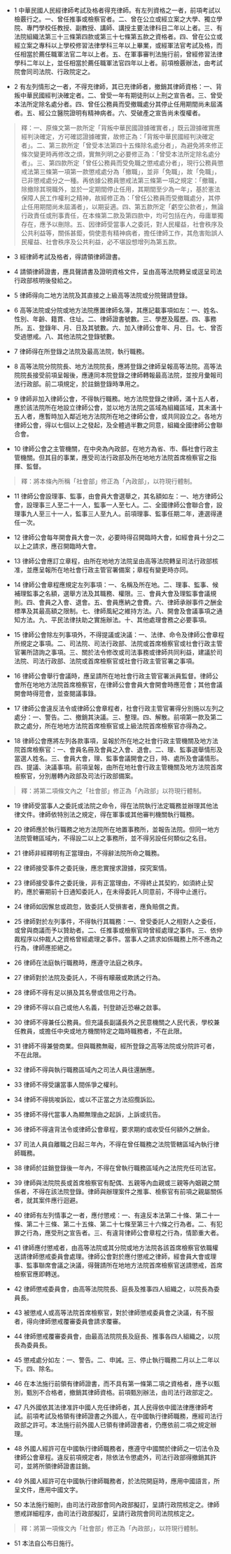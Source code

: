 * 1 中華民國人民經律師考試及格者得充律師。有左列資格之一者，前項考試以檢覈行之。一、曾任推事或檢察官者。二、曾在公立或經立案之大學、獨立學院、專門學校任教授、副教授、講師、講授主要法律科目二年以上者。三、有法院組織法第三十三條第四款或第三十七條第五款之資格者。四、曾在公立或經立案之專科以上學校修習法律學科三年以上畢業，或經軍法官考試及格，而任相當於薦任職軍法官二年以上者。五、在軍事審判法施行前，曾經修習法律學科二年以上，並任相當於薦任職軍法官四年以上者。前項檢覈辦法，由考試院會同司法院、行政院定之。

* 2 有左列情形之一者，不得充律師，其已充律師者，撤銷其律師資格：一、背叛中華民國經判決確定者。二、曾受一年有期徒刑以上刑之宣告者。三、曾受本法所定除名處分者。四、曾任公務員而受撤職處分其停止任用期間尚未屆滿者。五、經公立醫院證明有精神病者。六、受破產之宣告尚未復權者。

> 釋：一、原條文第一款所定「背叛中華民國證據確實者，」既云證據確實應經判決確定，方可確認證據確實，故修正為：「背叛中華民國經判決確定者」。二、第三款所定「曾受本法第四十五條除名處分者」，為避免將來修正條次變更時再修改之煩，實無列明之必要修正為：「曾受本法所定除名處分者」。三、第四款所定「曾任公務員而受免職之懲戒處分者」，現行公務員懲戒法第三條第一項第一款懲戒處分為「撤職」，並非「免職」，故「免職」，已非懲戒處分之一種。再依據公務員懲戒法第三條第一項之規定：「撤職，除撤除其現職外，並於一定期間停止任用，其期間至少為一年」，基於憲法保障人民工作權利之精神，故經修正為：「曾任公務員而受撤職處分，其停止任用期間尚未屆滿者」，以期妥適。四、第五款所定「虧空公款者」，無論行政責任或刑事責任，在本條第二款及第四款中，均可包括在內，毋庸單獨存在，應予以刪除。五、因律師受當事人之委託，對人民權益，社會秩序及公共利益等，關係甚鉅，倘使患有精神病者，擔任律師工作，其危害貽誤人民權益、社會秩序及公共利益，必不堪設想增列為第五款。

* 3 經律師考試及格者，得請領律師證書。

* 4 請領律師證書，應具聲請書及證明資格文件，呈由高等法院轉呈或逕呈司法行政部核明後發給之。

* 5 律師得向二地方法院及其直接之上級高等法院或分院聲請登錄。

* 6 高等法院或分院或地方法院應置律師名簿，其應記載事項如左：一、姓名、性別、年齡、籍貫、住址。二、律師證書號數。三、學歷及履歷。四、事務所。五、登錄年、月、日及其號數。六、加入律師公會年、月、日。七、曾否受過懲戒。八、其他法院之登錄號數。

* 7 律師得在所登錄之法院及最高法院，執行職務。

* 8 高等法院分院院長、地方法院院長，應將登錄之律師呈報高等法院。高等法院院長接受前項呈報後，應連同本院登錄之律師轉報最高法院，並按月彙報司法行政部。前二項規定，於註銷登錄時準用之。

* 9 律師非加入律師公會，不得執行職務。地方法院登錄之律師，滿十五人者，應於該法院所在地設立律師公會，並以地方法院之區域為組織區域，其未滿十五人者，應暫時加入鄰近地方法院所在地之律師公會，或共同設立之。各地方律師公會，得以七個以上之發起，及全體過半數之同意，組織全國律師公會聯合會。

* 10 律師公會之主管機關，在中央為內政部，在地方為省、市、縣社會行政主管機關。但其目的事業，應受司法行政部及所在地地方法院首席檢察官之指揮、監督。

> 釋：將本條內所稱「社會部」修正為「內政部」，以符現行體制。

* 11 律師公會設理事、監事，由會員大會選舉之，其名額如左：一、地方律師公會，設理事三人至二十一人，監事一人至七人。二、全國律師公會聯合會，設理事九人至三十一人，監事三人至九人。前項理事、監事任期二年，連選得連任一次。

* 12 律師公會每年開會員大會一次，必要時得召開臨時大會，如經會員十分之二以上之請求，應召開臨時大會。

* 13 律師公會應訂立章程，由所在地地方法院呈由高等法院轉呈司法行政部核准，並應呈報所在地社會行政主管官署備案；章程有變更時亦同。

* 14 律師公會章程應規定左列事項：一、名稱及所在地。二、理事、監事、候補理監事之名額，選舉方法及其職務、權限。三、會員大會及理監事會議規則。四、會員之入會、退會。五、會員應納之會費。六、律師承辦事件之酬金標準及其最高額之限制。七、律師風紀之維持方法。八、開會及會議事項之通知方法。九、平民法律扶助之實施辦法。十、其他處理會務之必要事項。

* 15 律師公會除左列事項外，不得提議或決議：一、法律、命令及律師公會章程所規定之事項。二、司法院、司法行政部、法院或首席檢察官或社會行政主管官署所諮詢之事項。三、關於法令修改或司法事務或律師共同利益，建議於司法院、司法行政部、法院或首席檢察官或社會行政主管官署之事項。

* 16 律師公會舉行會議時，應呈請所在地社會行政主管官署派員監督。律師公會所在地地方法院首席檢察官，在律師公會會員大會開會時應蒞會；其他會議開會時得蒞會，並查閱議事錄。

* 17 律師公會違反法令或律師公會章程者，社會行政主管官署得分別施以左列之處分：一、警告。二、撤銷其決議。三、整理。四、解散。前項第一款及第二款之處分，所在地地方法院首席檢察官或上級法院首席檢察官亦得為之。

* 18 律師公會應將左列各款事項，呈報於所在地之社會行政主管機關及地方法院首席檢察官：一、會員名冊及會員之入會、退會。二、理、監事選舉情形及當選人姓名。三、會員大會，理、監事會議開會之日，時、處所及會議情形。四、提議、決議事項。前項呈報，由所在地社會行政主管機關及地方法院首席檢察官，分別層轉內政部及司法行政部備案。

> 釋：將第二項條文內之「社會部」修正為「內政部」以符現行體制。

* 19 律師受當事人之委託或法院之命令，得在法院執行法定職務並辦理其他法律文件。律師依特別法之規定，得在軍事或其他審判機關執行職務。

* 20 律師應於執行職務之地方法院所在地置事務所，並報告法院。但同一地方法院管轄區域內，不得設二以上之事務所，並不得另設任何類似之名目。

* 21 律師非經釋明有正當理由，不得辭法院所命之職務。

* 22 律師接受事件之委託後，應忠實搜求證據，探究案情。

* 23 律師接受事件之委託後，非有正當理由，不得終止其契約，如須終止契約，應於審期前十日通知委託人，在未得委託人同意前，不得中止進行。

* 24 律師如因懈怠或疏忽，致委託人受損害者，應負賠償之責。

* 25 律師對於左列事件，不得執行其職務：一、曾受委託人之相對人之委任，或曾與商議而予以贊助者。二、任推事或檢察官時曾經處理之事件。三、依仲裁程序以仲裁人之資格曾經處理之事件。當事人之請求如係職務上所不應為之行為，律師應拒絕之。

* 26 律師在法庭執行職務時，應遵守法庭之秩序。

* 27 律師對於法院及委託人，不得有矇蔽或欺誘之行為。

* 28 律師不得有足以損及其名譽或信用之行為。

* 29 律師不得以自己或他人名義，刊登跡近恐嚇之啟事。

* 30 律師不得兼任公務員。但充議長副議長外之民意機關之人民代表，學校兼任教員，或擔任中央或地方機關特定之臨時職務者，不在此限。

* 31 律師不得兼營商業。但與職務無礙，經所登錄之高等法院或分院許可者，不在此限。

* 32 律師不得與執行職務區域內之司法人員往還酬應。

* 33 律師不得受讓當事人間係爭之權利。

* 34 律師不得挑唆訴訟，或以不正當之方法招攬訴訟。

* 35 律師不得代當事人為顯無理由之起訴，上訴或抗告。

* 36 律師不得違背法令或律師公會章程，要求期約或收受任何額外之酬金。

* 37 司法人員自離職之日起三年內，不得在曾任職務之法院管轄區域內執行律師職務。

* 38 律師於註銷登錄後一年內，不得在曾執行職務區域內之法院充任司法官。

* 39 律師與法院院長或首席檢察官有配偶、五親等內血親或三親等內姻親之關係者，不得在該法院登錄。律師與辦理案件之推事、檢察官有前項之親屬關係者，就其案件應行迴避。

* 40 律師有左列情事之一者，應付懲戒：一、有違反本法第二十條、第二十一條、第二十三條、第二十五條、第二十七條至第三十六條之行為者。二、有犯罪之行為，應受刑之宣告者。三、有違背律師公會章程之行為，情節重大者。

* 41 律師應付懲戒者，由高等法院或其分院或地方法院各該首席檢察官依職權送請律師懲戒委員會處理。律師公會對於應付懲戒之律師，經會員大會或理事、監事聯席會議之決議，得聲請所在地地方法院首席檢察官送請懲戒，首席檢察官應即轉送。

* 42 律師懲戒委員會，由高等法院院長、庭長及推事四人組織之，以院長為委員長。

* 43 被懲戒人或高等法院首席檢察官，對於律師懲戒委員會之決議，有不服者，得向律師懲戒覆審委員會請求覆審。

* 44 律師懲戒覆審委員會，由最高法院院長及庭長、推事各四人組織之，以院長為委員長。

* 45 懲戒處分如左：一、警告。二、申誡。三、停止執行職務二月以上二年以下。四、除名。

* 46 在本法施行前領有律師證書，而不具有第一條第二項之資格者，應予以甄別，甄別不合格者，撤銷其律師資格。前項甄別辦法，由司法行政部定之。

* 47 凡外國依其法律准許中國人充任律師者，其人民得依中國法律應律師考試。前項考試及格領有律師證書之外國人，在中國執行律師職務，應經司法行政部之許可。本法施行前外國人已領有律師證書者，仍應依前二項之規定辦理。

* 48 外國人經許可在中國執行律師職務者，應遵守中國關於律師之一切法令及律師公會章程。違反前項規定者，除依法令懲處外，司法行政部得撤銷其許可，並將所領律師證書註銷。

* 49 外國人經許可在中國執行律師職務者，於法院開庭時，應用中國語言，所呈文件，應用中國文字。

* 50 本法施行細則，由司法行政部會同內政部擬訂，呈請行政院核定之。律師懲戒詳細程序，由司法行政部擬訂，呈請行政院會同司法院核定之。

> 釋：將第一項條文內「社會部」修正為「內政部」，以符現行體制。

* 51 本法自公布日施行。

